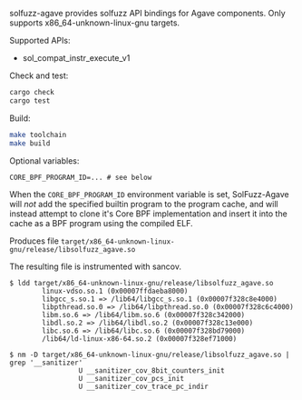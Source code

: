 solfuzz-agave provides solfuzz API bindings for Agave components.
Only supports x86_64-unknown-linux-gnu targets.

Supported APIs:

- sol_compat_instr_execute_v1

Check and test:

```sh
cargo check
cargo test
```

Build:

```sh
make toolchain
make build
```

Optional variables:

```
CORE_BPF_PROGRAM_ID=... # see below
```

When the `CORE_BPF_PROGRAM_ID` environment variable is set, SolFuzz-Agave will
_not_ add the specified builtin program to the program cache, and will instead
attempt to clone it's Core BPF implementation and insert it into the cache as a
BPF program using the compiled ELF.

Produces file `target/x86_64-unknown-linux-gnu/release/libsolfuzz_agave.so`

The resulting file is instrumented with sancov.

```
$ ldd target/x86_64-unknown-linux-gnu/release/libsolfuzz_agave.so
        linux-vdso.so.1 (0x00007ffdaeba8000)
        libgcc_s.so.1 => /lib64/libgcc_s.so.1 (0x00007f328c8e4000)
        libpthread.so.0 => /lib64/libpthread.so.0 (0x00007f328c6c4000)
        libm.so.6 => /lib64/libm.so.6 (0x00007f328c342000)
        libdl.so.2 => /lib64/libdl.so.2 (0x00007f328c13e000)
        libc.so.6 => /lib64/libc.so.6 (0x00007f328bd79000)
        /lib64/ld-linux-x86-64.so.2 (0x00007f328ef71000)

$ nm -D target/x86_64-unknown-linux-gnu/release/libsolfuzz_agave.so | grep '__sanitizer'
                 U __sanitizer_cov_8bit_counters_init
                 U __sanitizer_cov_pcs_init
                 U __sanitizer_cov_trace_pc_indir
```
